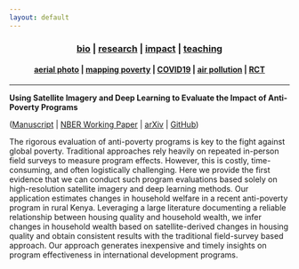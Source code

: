 ```yaml
---
layout: default
---
```


<div align="center">
	<h3>
	<a href="/index.html">bio</a> | <a href="/research.html"><b>research</b></a> | <a href="/impact.html">impact</a> | <a href="/teaching.html">teaching</a><br>
	</h3>
</div>
<div align="center">
	<h4>
	<a href="/research-aerial.html">aerial photo</a> | <a href="/research-jmp.html"><b>mapping poverty</b></a> | <a href="/research-covid19.html">COVID19</a> | <a href="/research-pollution.html">air pollution</a> | <a href="/research-rct.html">RCT</a>
	</h4>
</div>

----

__Using Satellite Imagery and Deep Learning to Evaluate the Impact of Anti-Poverty Programs__

([Manuscript](/assets/pdf/jmp.pdf) \| [NBER Working Paper](https://www.nber.org/papers/w29105) \| [arXiv](https://arxiv.org/abs/2104.11772) \| [GitHub](https://github.com/luna983/beyond-nightlight))

The rigorous evaluation of anti-poverty programs is key to the fight against global poverty. Traditional approaches rely heavily on repeated in-person field surveys to measure program effects. However, this is costly, time-consuming, and often logistically challenging. Here we provide the first evidence that we can conduct such program evaluations based solely on high-resolution satellite imagery and deep learning methods. Our application estimates changes in household welfare in a recent anti-poverty program in rural Kenya. Leveraging a large literature documenting a reliable relationship between housing quality and household wealth, we infer changes in household wealth based on satellite-derived changes in housing quality and obtain consistent results with the traditional field-survey based approach. Our approach generates inexpensive and timely insights on program effectiveness in international development programs.
